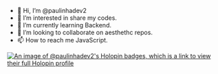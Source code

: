 
- 👋 Hi, I’m @paulinhadev2
- 👀 I’m interested in share my codes.
- 🌱 I’m currently learning Backend.                     
- 💞️ I’m looking to collaborate on aesthethc repos.
- 📫 How to reach me JavaScript.

<!---
paulinhadev2/paulinhadev2 is a ✨ special ✨ repository because its `README.md` (this file) appears on your GitHub profile.
You can click the Preview link to take a look at your changes.
--->

[![An image of @paulinhadev2's Holopin badges, which is a link to view their full Holopin profile](https://holopin.me/paulinhadev2)](https://holopin.io/@paulinhadev2)





